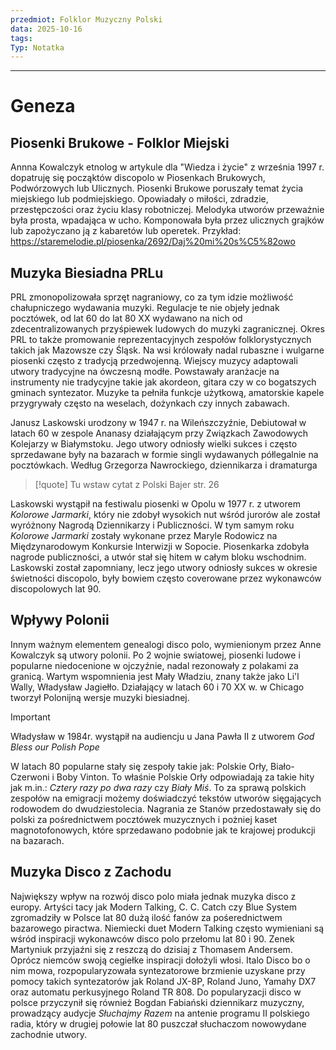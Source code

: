 ```yaml
---
przedmiot: Folklor Muzyczny Polski
data: 2025-10-16
tags:
Typ: Notatka
---
```

---
# Geneza
## Piosenki Brukowe - Folklor Miejski
Annna Kowalczyk etnolog w artykule dla "Wiedza i życie" z września 1997 r. dopatruję się począktów discopolo w Piosenkach Brukowych, Podwórzowych lub Ulicznych. 
Piosenki Brukowe poruszały temat życia miejskiego lub podmiejskiego. Opowiadały o miłości, zdradzie, przestępczości oraz życiu klasy robotniczej. 
Melodyka utworów przeważnie była prosta, wpadająca w ucho. Komponowała była przez ulicznych grajków lub zapożyczano ją z kabaretów lub operetek. 
Przykład:
https://staremelodie.pl/piosenka/2692/Daj%20mi%20s%C5%82owo
## Muzyka Biesiadna PRLu
PRL zmonopolizowała sprzęt nagraniowy, co za tym idzie możliwość chałupniczego wydawania muzyki. Regulacje te nie objeły jednak pocztówek, od lat 60 do lat 80 XX wydawano na nich od zdecentralizowanych przyśpiewek ludowych do muzyki zagranicznej. 
Okres PRL to także promowanie reprezentacyjnych zespołów folklorystycznych takich jak Mazowsze czy Śląsk. Na wsi królowały nadal rubaszne i wulgarne piosenki często z tradycją przedwojenną. Wiejscy muzycy adaptowali utwory tradycyjne na ówczesną modłe. Powstawały aranżacje na instrumenty nie tradycyjne takie jak akordeon, gitara czy w co bogatszych gminach syntezator. Muzyke ta pełniła funkcje użytkową, amatorskie kapele przygrywały często na weselach, dożynkach czy innych zabawach. 

Janusz Laskowski urodzony w 1947 r. na Wileńszczyźnie, Debiutował w latach 60 w zespole Ananasy działającym przy Związkach Zawodowych Kolejarzy w Białymstoku. Jego utwory odniosły wielki sukces i często sprzedawane były na bazarach w formie singli wydawanych półlegalnie na pocztówkach. Według Grzegorza Nawrockiego, dziennikarza i dramaturga 
>[!quote]
>Tu wstaw cytat z Polski Bajer str. 26


Laskowski wystąpił na festiwalu piosenki w Opolu w 1977 r. z utworem *Kolorowe Jarmarki*, który nie zdobył wysokich nut wśród jurorów ale został wyróżnony Nagrodą Dziennikarzy i Publiczności. W tym samym roku *Kolorowe Jarmarki* zostały wykonane przez Maryle Rodowicz na Międzynarodowym Konkursie Interwizji w Sopocie. Piosenkarka zdobyła nagrode publiczności, a utwór stał się hitem w całym bloku wschodnim. Laskowski został zapomniany, lecz jego utwory odniosły sukces w okresie świetności discopolo, były bowiem często coverowane przez wykonawców discopolowych lat 90.

## Wpływy Polonii
Innym ważnym elementem genealogi disco polo, wymienionym przez Anne Kowalczyk są utwory polonii. Po 2 wojnie swiatowej, piosenki ludowe i popularne niedocenione w ojczyźnie, nadal rezonowały z polakami za granicą.
Wartym wspomnienia jest Mały Władziu, znany także jako Li'l Wally, Władysław Jagiełło. Działający w latach 60 i 70 XX w. w Chicago tworzył Polonijną wersje muzyki biesiadnej. 
>[!important]
>Władysław w 1984r. wystąpił na audiencju u Jana Pawła II z utworem *God Bless our Polish Pope*

W latach 80 popularne stały się zespoły takie jak: Polskie Orły, Biało-Czerwoni i Boby Vinton. To właśnie Polskie Orły odpowiadają za takie hity jak m.in.: *Cztery razy po dwa razy* czy *Biały Miś*. To za sprawą polskich zespołów na emigracji możemy doświadczyć tekstów utworów sięgających rodowodem do dwudziestolecia. 
Nagrania ze Stanów przedostawały się do polski za pośrednictwem pocztówek muzycznych i pożniej kaset magnotofonowych, które sprzedawano podobnie jak te krajowej produkcji na bazarach.
## Muzyka Disco z Zachodu
Największy wpływ na rozwój disco polo miała jednak muzyka disco z europy. Artyści tacy jak Modern Talking, C. C. Catch czy Blue System zgromadziły w Polsce lat 80 dużą ilość fanów za pośerednictwem bazarowego piractwa. 
Niemiecki duet Modern Talking często wymieniani są wśród inspiracji wykonawców disco polo przełomu lat 80 i 90. Zenek Martyniuk przyjaźni się z reszczą do dzisiaj z Thomasem Andersem.
Oprócz niemców swoją cegiełke inspiracji dołożyli włosi. Italo Disco bo o nim mowa, rozpopularyzowała syntezatorowe brzmienie uzyskane przy pomocy takich syntezatorów jak Roland JX-8P, Roland Juno, Yamahy DX7 oraz automatu perkusyjnego Roland TR 808.
Do popularyzacji disco w polsce przyczynił się również Bogdan Fabiański dziennikarz muzyczny, prowadzący audycje *Słuchajmy Razem* na antenie programu II  polskiego radia, który w drugiej połowie lat 80 puszczał słuchaczom nowowydane zachodnie utwory.





